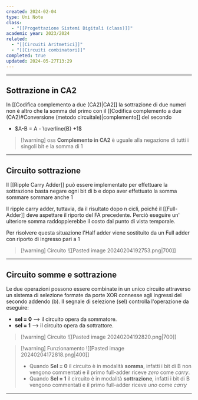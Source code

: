 ```yaml
---
created: 2024-02-04
type: Uni Note
class:
  - "[[Progettazione Sistemi Digitali (class)]]"
academic year: 2023/2024
related:
  - "[[Circuiti Aritmetici]]"
  - "[[Circuiti combinatori]]"
completed: true
updated: 2024-05-27T13:29
---
```

---
## Sottrazione in CA2

In [[Codifica complemento a due (CA2)|CA2]] la sottrazione di due numeri non è altro che la somma del primo con il [[Codifica complemento a due (CA2)#Conversione (metodo circuitale)|complemento]] del secondo 

- $A-B = A - \overline{B} +1$

>[!warning] oss
>**Complemento in CA2** è uguale alla negazione di tutti i singoli bit e la somma di 1

---
## Circuito sottrazione

Il [[Ripple Carry Adder]] può essere implementato per effettuare la sottrazione basta negare ogni bit di b e dopo aver effettuato la somma sommare sommare anche 1

Il ripple carry adder, tuttavia, da il risultato dopo n cicli, poiché il [[Full-Adder]] deve aspettare il riporto del FA precedente. Perciò eseguire un' ulteriore somma raddoppierebbe il costo dal punto di vista temporale.

Per risolvere questa situazione l'Half adder viene sostituito da un Full adder con riporto di ingresso pari a 1

>[!warning] Circuito
>![[Pasted image 20240204192753.png|700]]

---
## Circuito somme e sottrazione
Le due operazioni possono essere combinate in un unico circuito attraverso un sistema di selezione formate da porte XOR connesse agli ingressi del secondo addendo (b). Il segnale di selezione (sel) controlla l'operazione da eseguire: 
- **sel = 0** --> il circuito opera da sommatore.
- **sel = 1** --> il circuito opera da sottrattore.

>[!warning] Circuito
>![[Pasted image 20240204192820.png|700]]

>[!warning] Funzionamento
>![[Pasted image 20240204172818.png|400]]
>- Quando **Sel = 0** il circuito è in modalità **somma**, infatti i bit di B non vengono commentati e il primo full-adder riceve *zero* come *carry*.
>- Quando **Sel = 1** il circuito è in modalità **sottrazione**, infatti i bit di B vengono commentati e il primo full-adder riceve *uno* come *carry* 

---